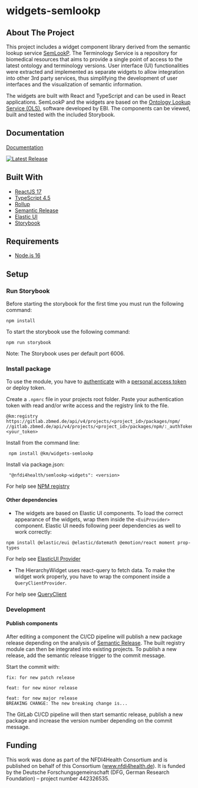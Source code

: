 # widgets-semlookp

## About The Project

This project includes a widget component library derived from the semantic lookup service 
[SemLookP](https://semanticlookup.zbmed.de/ols/index). The Terminology Service is a repository for biomedical resources 
that aims to provide a single point of access to the latest ontology and terminology versions. User interface (UI) 
functionalities were extracted and implemented as separate widgets to allow integration into other 3rd party services, 
thus simplifying the development of user interfaces and the visualization of semantic information. 

The widgets are built with React and TypeScript and can be used in React applications. SemLookP and the widgets are 
based on the [Ontology Lookup Service (OLS)](https://www.ebi.ac.uk/ols/index), software developed by EBI.
The components can be viewed, built and tested with the included Storybook.

## Documentation

[Documentation](http://km.pages.gitlab.zbmed.de/semlookp/widgets-semlookp)

[![Latest Release](https://gitlab.zbmed.de/km/semlookp/widgets-semlookp/-/badges/release.svg)](https://gitlab.zbmed.de/km/semlookp/widgets-semlookp/-/releases)  


## Built With

- [ReactJS 17](https://reactjs.org/blog/2020/10/20/react-v17.html)
- [TypeScript 4.5](https://www.typescriptlang.org/docs/handbook/release-notes/typescript-4-5.html)
- [Rollup](https://rollupjs.org)
- [Semantic Release](https://github.com/semantic-release/semantic-release)
- [Elastic UI](https://elastic.github.io/eui/#/)
- [Storybook](https://storybook.js.org/)

## Requirements

- [Node.js 16](https://joshtronic.com/2021/05/09/how-to-install-nodejs-16-on-ubuntu-2004-lts/)

## Setup

### Run Storybook

Before starting the storybook for the first time you must run the following command:
```
npm install
```

To start the storybook use the following command:

```
npm run storybook
```
Note: The Storybook uses per default port 6006.


### Install package

To use the module, you have to [authenticate](https://docs.gitlab.com/ee/user/packages/npm_registry/) with a [personal access token](https://docs.gitlab.com/ee/user/profile/personal_access_tokens.html) or deploy token.

Create a `.npmrc` file in your projects root folder.
Paste your authentication token with read and/or write access and the registry link to the file.

```
@km:registry https://gitlab.zbmed.de/api/v4/projects/<project_id>/packages/npm/
//gitlab.zbmed.de/api/v4/projects/<project_id>/packages/npm/:_authToken=<your_token>
```

Install from the command line:
```
 npm install @km/widgets-semlookp
```
Install via package.json:
```
 "@nfdi4health/semlookp-widgets": <version>
```

For help see [NPM registry](https://gitlab.zbmed.de/help/user/packages/npm_registry/index)

#### Other dependencies

- The widgets are based on Elastic UI components. To load the correct appearance of the widgets, wrap them inside the
  `<EuiProvider>` component. Elastic UI needs following peer dependencies as well to work correctly:

```
npm install @elastic/eui @elastic/datemath @emotion/react moment prop-types
```

For help see [ElasticUI Provider](https://elastic.github.io/eui/#/utilities/provider)

- The HierarchyWidget uses react-query to fetch data. To make the widget work properly, you have to wrap the component inside a `QueryClientProvider`.

For help see [QueryClient](https://tanstack.com/query/v4/docs/reference/QueryClient?from=reactQueryV3&original=https://react-query-v3.tanstack.com/reference/QueryClient)

### Development

#### Publish components

After editing a component the CI/CD pipeline will publish a new package release 
depending on the analysis of [Semantic Release](https://docs.gitlab.com/ee/ci/examples/semantic-release.html). 
The built registry module can then be integrated 
into existing projects. To publish a new release, add the semantic release trigger to the commit message.

Start the commit with:

```
fix: for new patch release
```

```
feat: for new minor release
```

```
feat: for new major release
BREAKING CHANGE: The new breaking change is...
```

The GitLab CI/CD pipeline will then start semantic release,
publish a new package and increase the version number depending on the commit message.


## Funding

This work was done as part of the NFDI4Health Consortium and is published on behalf of this Consortium (www.nfdi4health.de). 
It is funded by the Deutsche Forschungsgemeinschaft (DFG, German Research Foundation) – project number 442326535.